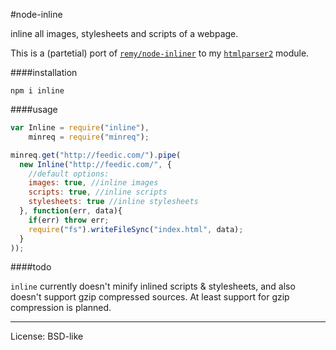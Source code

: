 #node-inline

inline all images, stylesheets and scripts of a webpage.

This is a (partetial) port of [`remy/node-inliner`](https://github.com/remy/inliner) to my [`htmlparser2`](https://github.com/fb55/node-htmlparser) module.

####installation

    npm i inline

####usage

```js
var Inline = require("inline"),
    minreq = require("minreq");

minreq.get("http://feedic.com/").pipe(
  new Inline("http://feedic.com/", {
    //default options:
    images: true, //inline images
    scripts: true, //inline scripts
    stylesheets: true //inline stylesheets
  }, function(err, data){
    if(err) throw err;
    require("fs").writeFileSync("index.html", data);
  }
));
```

####todo

`inline` currently doesn't minify inlined scripts & stylesheets, and also doesn't support gzip compressed sources. At least support for gzip compression is planned.

----

License: BSD-like
